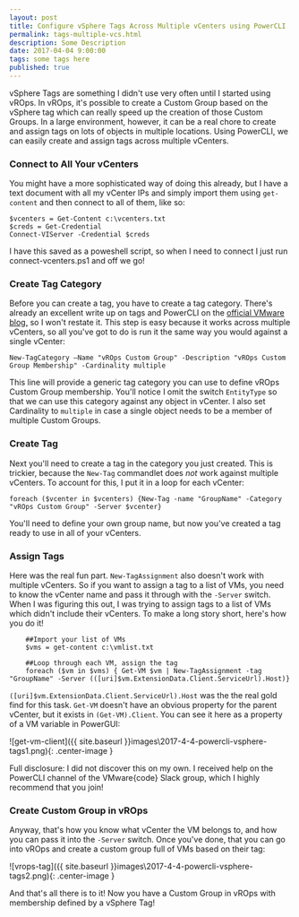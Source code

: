 ```yaml
---
layout: post
title: Configure vSphere Tags Across Multiple vCenters using PowerCLI
permalink: tags-multiple-vcs.html
description: Some Description
date: 2017-04-04 9:00:00
tags: some tags here
published: true
---
```


vSphere Tags are something I didn't use very often until I started using vROps.  In vROps, it's possible to create a Custom Group based on the vSphere tag which can really speed up the creation of those Custom Groups.  In a large environment, however, it can be a real chore to create and assign tags on lots of objects in multiple locations.  Using PowerCLI, we can easily create and assign tags across multiple vCenters.

### Connect to All Your vCenters
You might have a more sophisticated way of doing this already, but I have a text document with all my vCenter IPs and simply import them using `get-content` and then connect to all of them, like so:

```posh
$vcenters = Get-Content c:\vcenters.txt
$creds = Get-Credential
Connect-VIServer -Credential $creds
```

I have this saved as a poweshell script, so when I need to connect I just run connect-vcenters.ps1 and off we go!

### Create Tag Category
Before you can create a tag, you have to create a tag category.  There's already an excellent write up on tags and PowerCLI on the [official VMware blog,](https://blogs.vmware.com/PowerCLI/2014/03/using-vsphere-tags-powercli.html) so I won't restate it.  This step is easy because it works across multiple vCenters, so all you've got to do is run it the same way you would against a single vCenter:

```posh
New-TagCategory –Name "vROps Custom Group" -Description "vROps Custom Group Membership" -Cardinality multiple
```

This line will provide a generic tag category you can use to define vROps Custom Group membership.  You'll notice I omit the switch `EntityType` so that we can use this category against any object in vCenter.  I also set Cardinality to `multiple` in case a single object needs to be a member of multiple Custom Groups.  

### Create Tag
Next you'll need to create a tag in the category you just created.  This is trickier, because the `New-Tag` commandlet does *not* work against multiple vCenters.  To account for this, I put it in a loop for each vCenter:

```posh
foreach ($vcenter in $vcenters) {New-Tag -name "GroupName" -Category "vROps Custom Group" -Server $vcenter}
```
    
You'll need to define your own group name, but now you've created a tag ready to use in all of your vCenters.

### Assign Tags
Here was the real fun part.  `New-TagAssignment` also doesn't work with multiple vCenters.  So if you want to assign a tag to a list of VMs, you need to know the vCenter name and pass it through with the `-Server` switch.  When I was figuring this out, I was trying to assign tags to a list of VMs which didn't include their vCenters.  To make a long story short, here's how you do it!

```posh
    ##Import your list of VMs
    $vms = get-content c:\vmlist.txt
    
    ##Loop through each VM, assign the tag
    foreach ($vm in $vms) { Get-VM $vm | New-TagAssignment -tag "GroupName" -Server (([uri]$vm.ExtensionData.Client.ServiceUrl).Host)}
```
 
`([uri]$vm.ExtensionData.Client.ServiceUrl).Host` was the the real gold find for this task. `Get-VM` doesn't have an obvious property for the parent vCenter, but it exists in `(Get-VM).Client`.  You can see it here as a property of a VM variable in PowerGUI:

![get-vm-client]({{ site.baseurl }}images\2017-4-4-powercli-vsphere-tags1.png){: .center-image }

Full disclosure: I did not discover this on my own.  I received help on the PowerCLI channel of the VMware{code} Slack group, which I highly recommend that you join!

### Create Custom Group in vROps
Anyway, that's how you know what vCenter the VM belongs to, and how you can pass it into the `-Server` switch.  Once you've done, that you can go into vROps and create a custom group full of VMs based on their tag:

![vrops-tag]({{ site.baseurl }}images\2017-4-4-powercli-vsphere-tags2.png){: .center-image }

And that's all there is to it!  Now you have a Custom Group in vROps with membership defined by a vSphere Tag!
